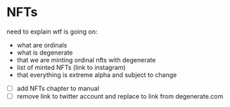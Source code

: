 # NFTs

need to explain wtf is going on:
- what are ordinals
- what is degenerate
- that we are minting ordinal nfts with degenerate
- list of minted NFTs (link to instagram)
- that everything is extreme alpha and subject to change

- [ ] add NFTs chapter to manual
- [ ] remove link to twitter account and replace to link from degenerate.com
